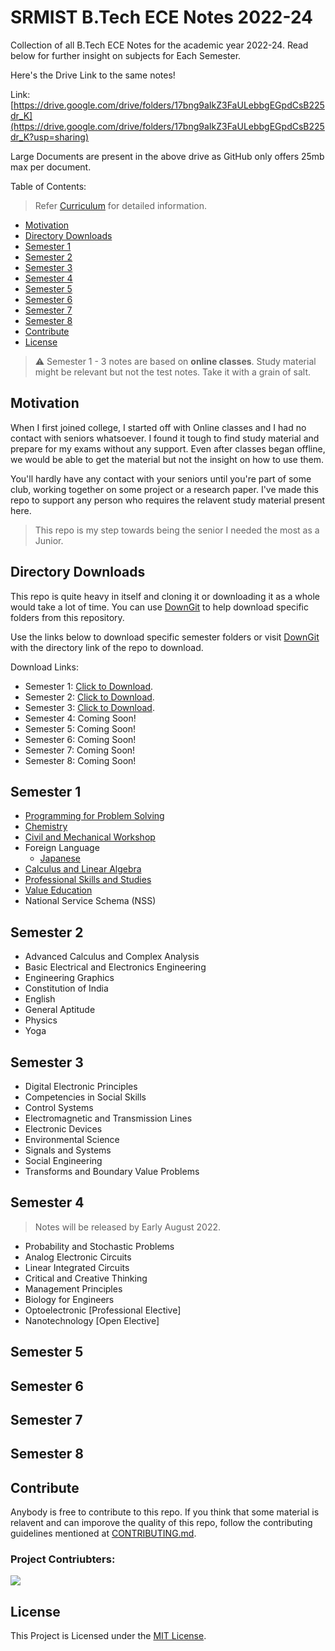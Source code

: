 # SRMIST B.Tech ECE Notes 2022-24

Collection of all B.Tech ECE Notes for the academic year 2022-24. Read below for further insight on subjects for Each Semester.

Here's the Drive Link to the same notes!

Link: [https://drive.google.com/drive/folders/17bng9aIkZ3FaULebbgEGpdCsB225dr_K](https://drive.google.com/drive/folders/17bng9aIkZ3FaULebbgEGpdCsB225dr_K?usp=sharing)

Large Documents are present in the above drive as GitHub only offers 25mb max per document.

Table of Contents:

> Refer [Curriculum](./curriculum-syllabus-ece-reg-2018.pdf) for detailed information.

- [Motivation](#motivation)
- [Directory Downloads](#directory-downloads)
- [Semester 1](#semester-1)
- [Semester 2](#semester-2)
- [Semester 3](#semester-3)
- [Semester 4](#semester-4)
- [Semester 5](#semester-5)
- [Semester 6](#semester-6)
- [Semester 7](#semester-7)
- [Semester 8](#semester-8)
- [Contribute](#contribute)
- [License](#license)

> ⚠ Semester 1 - 3 notes are based on **online classes**. Study material might be relevant but not the test notes. Take it with a grain of salt.

## Motivation

When I first joined college, I started off with Online classes and I had no contact with seniors whatsoever. I found it tough to find study material and prepare for my exams without any support. Even after classes began offline, we would be able to get the material  but not the insight on how to use them. 

You'll hardly have any contact with your seniors until you're part of some club, working together on some project or a research paper. I've made this repo to support any person who requires the relavent study material present here.

> This repo is my step towards being the senior I needed the most as a Junior.

## Directory Downloads

This repo is quite heavy in itself and cloning it or downloading it as a whole would take a lot of time. You can use [DownGit](https://downgit.github.io/) to help download specific folders from this repository. 

Use the links below to download specific semester folders or visit [DownGit](https://downgit.github.io/) with the directory link of the repo to download.

Download Links:

- Semester 1: [Click to Download](https://downgit.github.io/#/home?url=https://github.com/kunalkeshan/SRMIST-B.Tech-ECE-Notes-2022-24/tree/main/Semester%201).
- Semester 2: [Click to Download](https://downgit.github.io/#/home?url=https://github.com/kunalkeshan/SRMIST-B.Tech-ECE-Notes-2022-24/tree/main/Semester%202).
- Semester 3: [Click to Download](https://downgit.github.io/#/home?url=https://github.com/kunalkeshan/SRMIST-B.Tech-ECE-Notes-2022-24/tree/main/Semester%203).
- Semester 4: Coming Soon!
- Semester 5: Coming Soon!
- Semester 6: Coming Soon!
- Semester 7: Coming Soon!
- Semester 8: Coming Soon!

## Semester 1

-   [Programming for Problem Solving](./Semester%201/Programming%20for%20Problem%20Solving%20(C))
-   [Chemistry](./Semester%201/Chemistry)
-   [Civil and Mechanical Workshop](./Semester%201/Civil%20and%20Mechanical%20Workshop)
-   Foreign Language
    - [Japanese](./Semester%201/Japanese)
-   [Calculus and Linear Algebra](./Semester%201/Calculus%20and%20Linear%20Algebra)
-   [Professional Skills and Studies](./Semester%201/Professional%20Skills%20and%20Studies/Assignments)
-   [Value Education](./Semester%201/Value%20Education)
-   National Service Schema (NSS)

## Semester 2

-   Advanced Calculus and Complex Analysis
-   Basic Electrical and Electronics Engineering
-   Engineering Graphics
-   Constitution of India
-   English
-   General Aptitude
-   Physics
-   Yoga

## Semester 3

-   Digital Electronic Principles
-   Competencies in Social Skills
-   Control Systems
-   Electromagnetic and Transmission Lines
-   Electronic Devices
-   Environmental Science
-   Signals and Systems
-   Social Engineering
-   Transforms and Boundary Value Problems

## Semester 4

> Notes will be released by Early August 2022.

-   Probability and Stochastic Problems
-   Analog Electronic Circuits
-   Linear Integrated Circuits
-   Critical and Creative Thinking
-   Management Principles
-   Biology for Engineers
-   Optoelectronic [Professional Elective]
-   Nanotechnology [Open Elective]

## Semester 5

## Semester 6

## Semester 7

## Semester 8

## Contribute

Anybody is free to contribute to this repo. If you think that some material is relavent and can imporove the quality of this repo, follow the contributing guidelines mentioned at [CONTRIBUTING.md](./CONTRIBUTING.md).

### Project Contriubters:

<a href="https://github.com/kunalkeshan/SRMIST-B.Tech-ECE-Notes-2022-24/graphs/contributors">
  <img src="https://contrib.rocks/image?repo=kunalkeshan/SRMIST-B.Tech-ECE-Notes-2022-24" />
</a>

## License

This Project is Licensed under the [MIT License](./LICENSE).
